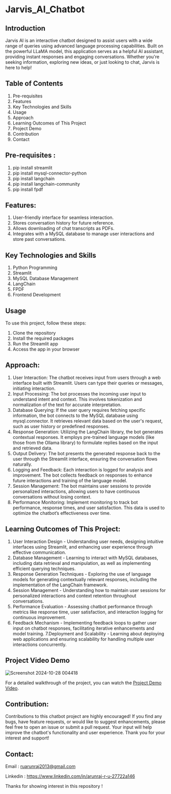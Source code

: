 # Jarvis_AI_Chatbot

## Introduction
Jarvis AI is an interactive chatbot designed to assist users with a wide range of queries using advanced language processing capabilities. Built on the powerful LLaMA model, this application serves as a helpful AI assistant, providing instant responses and engaging conversations. Whether you're seeking information, exploring new ideas, or just looking to chat, Jarvis is here to help!

## Table of Contents
1. Pre-requisites
2. Features
3. Key Technologies and Skills
4. Usage
5. Approach
6. Learning Outcomes of This Project
7. Project Demo
8. Contribution
9. Contact

## Pre-requisites :
1. pip install streamlit
2. pip install mysql-connector-python
3. pip install langchain
4. pip install langchain-community
5. pip install fpdf

## Features:
1. User-friendly interface for seamless interaction.
2. Stores conversation history for future reference.
3. Allows downloading of chat transcripts as PDFs.
4. Integrates with a MySQL database to manage user interactions and store past conversations.

## Key Technologies and Skills
1. Python Programming
2. Streamlit
3. MySQL Database Management
4. LangChain
5. FPDF
6. Frontend Development

## Usage
To use this project, follow these steps:
1. Clone the repository
2. Install the required packages
3. Run the Streamlit app
4. Access the app in your browser

## Approach:
1. User Interaction: The chatbot receives input from users through a web interface built with Streamlit. Users can type their queries or messages, initiating interaction.
2. Input Processing: The bot processes the incoming user input to understand intent and context. This involves tokenization and normalization of the text for accurate interpretation.
3. Database Querying: If the user query requires fetching specific information, the bot connects to the MySQL database using mysql.connector. It retrieves relevant data based on the user's request, such as user history or predefined responses.
4. Response Generation: Utilizing the LangChain library, the bot generates contextual responses. It employs pre-trained language models (like those from the Ollama library) to formulate replies based on the input and retrieved data.
5. Output Delivery: The bot presents the generated response back to the user through the Streamlit interface, ensuring the conversation flows naturally.
6. Logging and Feedback: Each interaction is logged for analysis and improvement. The bot collects feedback on responses to enhance future interactions and training of the language model.
7. Session Management: The bot maintains user sessions to provide personalized interactions, allowing users to have continuous conversations without losing context.
8. Performance Monitoring: Implement monitoring to track bot performance, response times, and user satisfaction. This data is used to optimize the chatbot’s effectiveness over time.

## Learning Outcomes of This Project:
1. User Interaction Design - Understanding user needs, designing intuitive interfaces using Streamlit, and enhancing user experience through effective communication.
2. Database Management - Learning to interact with MySQL databases, including data retrieval and manipulation, as well as implementing efficient querying techniques.
3. Response Generation Techniques - Exploring the use of language models for generating contextually relevant responses, including the implementation of the LangChain framework.
4. Session Management - Understanding how to maintain user sessions for personalized interactions and context retention throughout conversations.
5. Performance Evaluation - Assessing chatbot performance through metrics like response time, user satisfaction, and interaction logging for continuous improvement.
6. Feedback Mechanism - Implementing feedback loops to gather user input on chatbot responses, facilitating iterative enhancements and model training.
7.Deployment and Scalability - Learning about deploying web applications and ensuring scalability for handling multiple user interactions concurrently.



## Project Video Demo

![Screenshot 2024-10-28 004418](https://github.com/user-attachments/assets/590fbefe-4cc5-477e-92e1-eac1f93927b6)

For a detailed walkthrough of the project, you can watch the [Project Demo Video](https://drive.google.com/file/d/1BHVO8bOhrTDuCdL4CoLcw-ZEGUuQMJ5g/view?usp=drive_link).


## Contribution:
Contributions to this chatbot project are highly encouraged! If you find any bugs, have feature requests, or would like to suggest enhancements, please feel free to open an issue or submit a pull request. Your input will help improve the chatbot's functionality and user experience. Thank you for your interest and support!

## Contact:

Email : [ruarunraj2013@gmail.com](mailto:ruarunraj2013@gmail.com)

Linkedin : https://www.linkedin.com/in/arunraj-r-u-27722a146

Thanks for showing interest in this repository !

